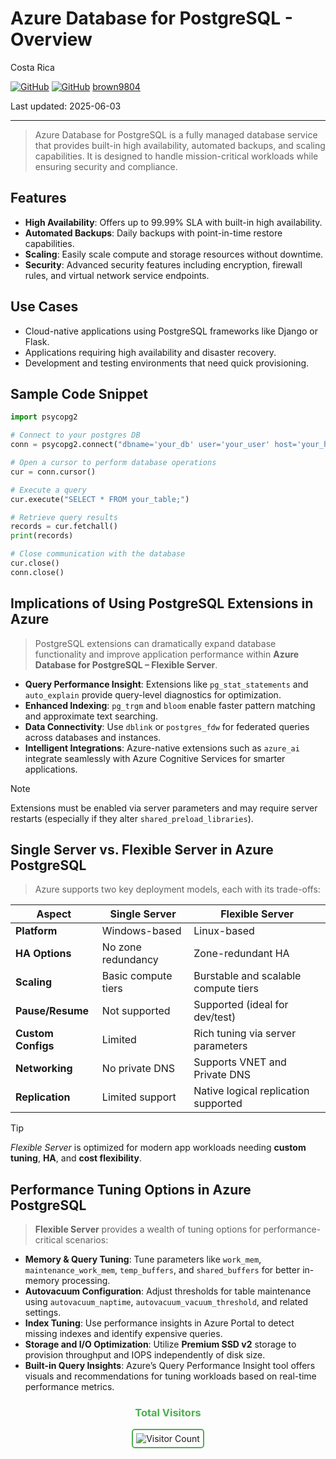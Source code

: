 # Azure Database for PostgreSQL - Overview

Costa Rica

[![GitHub](https://badgen.net/badge/icon/github?icon=github&label)](https://github.com)
[![GitHub](https://img.shields.io/badge/--181717?logo=github&logoColor=ffffff)](https://github.com/)
[brown9804](https://github.com/brown9804)

Last updated: 2025-06-03

----------

> Azure Database for PostgreSQL is a fully managed database service that provides built-in high availability, automated backups, and scaling capabilities. It is designed to handle mission-critical workloads while ensuring security and compliance.

## Features
- **High Availability**: Offers up to 99.99% SLA with built-in high availability.
- **Automated Backups**: Daily backups with point-in-time restore capabilities.
- **Scaling**: Easily scale compute and storage resources without downtime.
- **Security**: Advanced security features including encryption, firewall rules, and virtual network service endpoints.

## Use Cases
- Cloud-native applications using PostgreSQL frameworks like Django or Flask.
- Applications requiring high availability and disaster recovery.
- Development and testing environments that need quick provisioning.

## Sample Code Snippet

```python
import psycopg2

# Connect to your postgres DB
conn = psycopg2.connect("dbname='your_db' user='your_user' host='your_host' password='your_password'")

# Open a cursor to perform database operations
cur = conn.cursor()

# Execute a query
cur.execute("SELECT * FROM your_table;")

# Retrieve query results
records = cur.fetchall()
print(records)

# Close communication with the database
cur.close()
conn.close()
```

## Implications of Using PostgreSQL Extensions in Azure

> PostgreSQL extensions can dramatically expand database functionality and improve application performance within **Azure Database for PostgreSQL – Flexible Server**.

- **Query Performance Insight**: Extensions like `pg_stat_statements` and `auto_explain` provide query-level diagnostics for optimization.
- **Enhanced Indexing**: `pg_trgm` and `bloom` enable faster pattern matching and approximate text searching.
- **Data Connectivity**: Use `dblink` or `postgres_fdw` for federated queries across databases and instances.
- **Intelligent Integrations**: Azure-native extensions such as `azure_ai` integrate seamlessly with Azure Cognitive Services for smarter applications.

> [!NOTE]
> Extensions must be enabled via server parameters and may require server restarts (especially if they alter `shared_preload_libraries`).

## Single Server vs. Flexible Server in Azure PostgreSQL

> Azure supports two key deployment models, each with its trade-offs:

| Aspect | Single Server | Flexible Server |
|--------|----------------|------------------|
| **Platform** | Windows-based | Linux-based |
| **HA Options** | No zone redundancy | Zone-redundant HA |
| **Scaling** | Basic compute tiers | Burstable and scalable compute tiers |
| **Pause/Resume** | Not supported | Supported (ideal for dev/test) |
| **Custom Configs** | Limited | Rich tuning via server parameters |
| **Networking** | No private DNS | Supports VNET and Private DNS |
| **Replication** | Limited support | Native logical replication supported |

> [!TIP]
> *Flexible Server* is optimized for modern app workloads needing **custom tuning**, **HA**, and **cost flexibility**.

## Performance Tuning Options in Azure PostgreSQL

> **Flexible Server** provides a wealth of tuning options for performance-critical scenarios:

- **Memory & Query Tuning**: Tune parameters like `work_mem`, `maintenance_work_mem`, `temp_buffers`, and `shared_buffers` for better in-memory processing.
- **Autovacuum Configuration**: Adjust thresholds for table maintenance using `autovacuum_naptime`, `autovacuum_vacuum_threshold`, and related settings.
- **Index Tuning**: Use performance insights in Azure Portal to detect missing indexes and identify expensive queries.
- **Storage and I/O Optimization**: Utilize **Premium SSD v2** storage to provision throughput and IOPS independently of disk size.
- **Built-in Query Insights**: Azure’s Query Performance Insight tool offers visuals and recommendations for tuning workloads based on real-time performance metrics.

<div align="center">
  <h3 style="color: #4CAF50;">Total Visitors</h3>
  <img src="https://profile-counter.glitch.me/brown9804/count.svg" alt="Visitor Count" style="border: 2px solid #4CAF50; border-radius: 5px; padding: 5px;"/>
</div>
